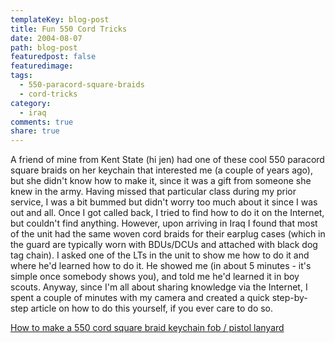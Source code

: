```yaml
---
templateKey: blog-post
title: Fun 550 Cord Tricks
date: 2004-08-07
path: blog-post
featuredpost: false
featuredimage:
tags:
  - 550-paracord-square-braids
  - cord-tricks
category:
  - iraq
comments: true
share: true
---
```


A friend of mine from Kent State (hi jen) had one of these cool 550 paracord square braids on her keychain that interested me (a couple of years ago), but she didn't know how to make it, since it was a gift from someone she knew in the army. Having missed that particular class during my prior service, I was a bit bummed but didn't worry too much about it since I was out and all. Once I got called back, I tried to find how to do it on the Internet, but couldn't find anything. However, upon arriving in Iraq I found that most of the unit had the same woven cord braids for their earplug cases (which in the guard are typically worn with BDUs/DCUs and attached with black dog tag chain). I asked one of the LTs in the unit to show me how to do it and where he'd learned how to do it. He showed me (in about 5 minutes - it's simple once somebody shows you), and told me he'd learned it in boy scouts. Anyway, since I'm all about sharing knowledge via the Internet, I spent a couple of minutes with my camera and created a quick step-by-step article on how to do this yourself, if you ever care to do so.

[How to make a 550 cord square braid keychain fob / pistol lanyard](http://ardalis.com/blogs/armysteve/articles/9736.aspx)

